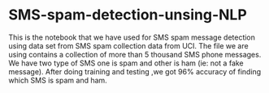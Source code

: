 # SMS-spam-detection-unsing-NLP
This is the notebook that we have used for SMS spam message detection using data set from SMS spam collection data from UCI.
The file we are using contains a collection of more than 5 thousand SMS phone messages.
We have two type of SMS one is spam and other is ham (ie: not a fake message).
After doing training and testing ,we got 96% accuracy of finding which SMS is spam and ham.

